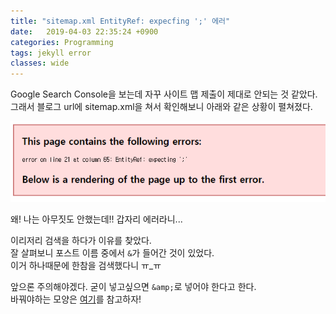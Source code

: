 ```yaml
---
title: "sitemap.xml EntityRef: expecfing ';' 에러"
date:   2019-04-03 22:35:24 +0900
categories: Programming
tags: jekyll error
classes: wide
---
```


Google Search Console을 보는데 자꾸 사이트 맵 제출이 제대로 안되는 것 같았다.  
그래서 블로그 url에 sitemap.xml을 쳐서 확인해보니 아래와 같은 상황이 펼쳐졌다.  
  
![사이트맵 에러](/assets/images/sitemap_error.PNG)

왜! 나는 아무짓도 안했는데!! 갑자리 에러라니...  
  
이리저리 검색을 하다가 이유를 찾았다.  
잘 살펴보니 포스트 이름 중에서 `&`가 들어간 것이 있었다.  
이거 하나때문에 한참을 검색했다니 ㅠ_ㅠ  
  
앞으론 주의해야겠다. 굳이 넣고싶으면 `&amp;`로 넣어야 한다고 한다.  
바꿔야하는 모양은 [여기](http://mrrena.blogspot.com/2009/07/entityref-expecting-at-line-1.html)를 참고하자!  